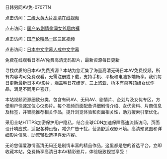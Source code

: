 
日韩男同AV免-0707TN

点击访问：<a href="https://cfad.pages.dev/">二级大黄大片高清在线视频</a>

点击访问：<a href="https://vassv.pages.dev/">国产av剧情偷闻女邻居内裤</a>

点击访问：<a href="https://gda-c7m.pages.dev/">国产伦精品一区三区视频</a>

点击访问：<a href="https://gfd-5xg.pages.dev/">日本中文字幕人成中文字幕</a>


免费在线观看日本AV免费高清无码影片，最新资源每日更新

寻找优质的日本AV免费资源？本站为您汇集了海量高清无码日本AV免费视频，所有内容均可免费观看，无需注册或下载，支持手机、平板和电脑多端畅享。我们每日更新最新日本AV影片，涵盖明日花绮罗、三上悠亚、桥本有菜等顶级女优作品，满足不同用户喜好。

本站视频资源细致分类，包含有码AV、无码AV、剧情片、企划片及女优专区，方便用户快速定位心仪影片。每个视频页面配备详细剧情介绍、女优资料、片商信息及标签，并智能推荐相关作品，提升浏览体验和页面相关性，助力搜索引擎优化。

采用全站HTTPS加密保护用户隐私，结合全球CDN加速保障高速流畅访问。页面设计响应式，适配各种设备，减少广告干扰，营造舒适观影环境。高清预览图和详细影片信息，助您轻松选择喜爱内容。

无论您偏爱激情高清无码还是剧情丰富的精品作品，这里都是您的首选平台。立即收藏本站，免费畅享高清日本AV精彩影片，体验极致视觉享受！
<span style="display:none;">[Canonical link] ( ）</span>
